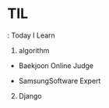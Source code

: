 # TIL

: Today I Learn

1)  algorithm

- Baekjoon Online Judge

- SamsungSoftware Expert



2) Django